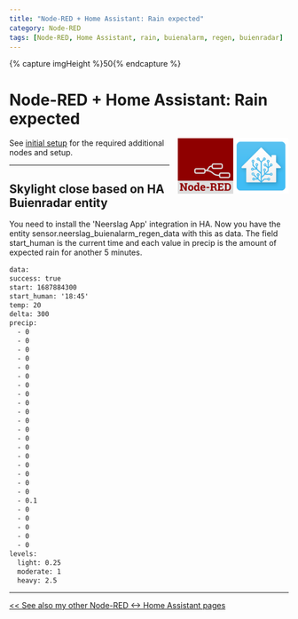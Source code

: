 ```yaml
---
title: "Node-RED + Home Assistant: Rain expected"
category: Node-RED
tags: [Node-RED, Home Assistant, rain, buienalarm, regen, buienradar]
---
```


{% capture imgHeight %}50{% endcapture %}

# Node-RED + Home Assistant: Rain expected


<a href="node-red_home-assistant">
<img src="../homeassistant/images/home_assistant_logo.png" style="float: right;" alt="Home Assistant logo" height="100px">
<img style="float: right;margin-left:15px" src="images/node-red_logo.png" height="100px" alt="Node-RED logo">
</a>

See [initial setup](node-red_home-assistant#initial-setup) for the required additional nodes and setup.

---

## Skylight close based on HA Buienradar entity
You need to install the 'Neerslag App' integration in HA.
Now you have the entity sensor.neerslag_buienalarm_regen_data with this as data.
The field start_human is the current time and each value in precip is the amount of expected rain for another 5 minutes.

```
data:
success: true
start: 1687884300
start_human: '18:45'
temp: 20
delta: 300
precip:
  - 0
  - 0
  - 0
  - 0
  - 0
  - 0
  - 0
  - 0
  - 0
  - 0
  - 0
  - 0
  - 0
  - 0
  - 0
  - 0
  - 0
  - 0
  - 0
  - 0.1
  - 0
  - 0
  - 0
  - 0
  - 0
levels:
  light: 0.25
  moderate: 1
  heavy: 2.5
```
---
[<< See also my other Node-RED <-> Home Assistant pages](node-red_home-assistant)